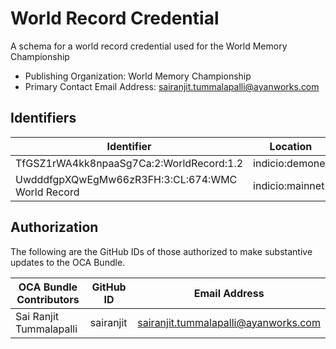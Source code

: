 # World Record Credential

A schema for a world record credential used for the World Memory Championship

- Publishing Organization: World Memory Championship
- Primary Contact Email Address: sairanjit.tummalapalli@ayanworks.com

## Identifiers

| Identifier                                       | Location        | URL                                                         |
| ------------------------------------------------ | --------------- | ----------------------------------------------------------- |
| TfGSZ1rWA4kk8npaaSg7Ca:2:WorldRecord:1.2         | indicio:demonet | https://indyscan.indiciotech.io/tx/IND_DEMONET/domain/54554 |
| UwdddfgpXQwEgMw66zR3FH:3:CL:674:WMC World Record | indicio:mainnet | https://indyscan.indiciotech.io/tx/IND_MAINNET/domain/676   |

## Authorization

The following are the GitHub IDs of those authorized to make substantive updates to the OCA Bundle.

| OCA Bundle Contributors | GitHub ID | Email Address                        |
| ----------------------- | --------- | ------------------------------------ |
| Sai Ranjit Tummalapalli | sairanjit | sairanjit.tummalapalli@ayanworks.com |
